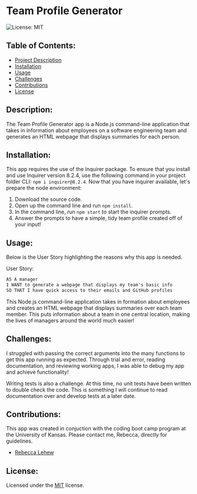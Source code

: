 # Team Profile Generator
![License: MIT](https://img.shields.io/badge/License-MIT-yellow.svg)

## Table of Contents:
- [Project Description](#description)
- [Installation](#installation)
- [Usage](#usage)
- [Challenges](#challenges)
- [Contributions](#contributions)
- [License](#license)

## Description:

The Team Profile Generator app is a Node.js command-line application that takes in information about employees on a software engineering team and generates an HTML webpage that displays summaries for each person.

## Installation:
This app requires the use of the Inquirer package. To ensure that you install and use Inquirer version 8.2.4, use the following command in your project folder CLI: `npm i inquirer@8.2.4`. Now that you have inquirer available, let's prepare the node environment:
1. Download the source code.
2. Open up the command line and run `npm install`.
3. In the command line, run `npm start` to start the inquirer prompts.
4. Answer the prompts to have a simple, tidy team profile created off of your input!

## Usage:
Below is the User Story highlighting the reasons why this app is needed. 

User Story:
```md
AS A manager
I WANT to generate a webpage that displays my team's basic info
SO THAT I have quick access to their emails and GitHub profiles
```
This Node.js command-line application takes in formation about employees and creates an HTML webpage that displays summaries over each team member. This puts information about a team in one central location, making the lives of managers around the world much easier!

## Challenges:
I struggled with passing the correct arguments into the many functions to get this app running as expected. Through trial and error, reading documentation, and reviewing working apps, I was able to debug my app and achieve functionality! 

Writing tests is also a challenge. At this time, no unit tests have been written to double check the code. This is something I will continue to read documentation over and develop tests at a later date.

## Contributions:
This app was created in conjuction with the coding boot camp program at the University of Kansas. Please contact me, Rebecca, directly for guidelines.
- [Rebecca Lehew](https://github.com/rebeccalehew)

## License:
Licensed under the [MIT](https://opensource.org/licenses/MIT) license.
